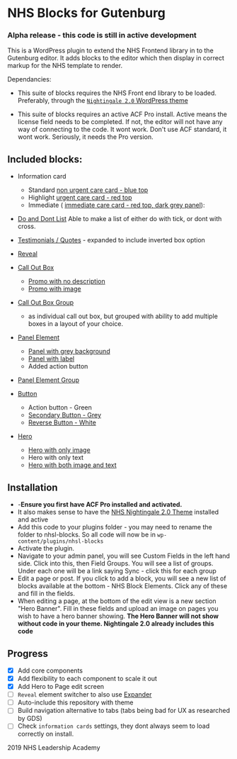 # NHS Blocks for Gutenburg

### Alpha release - this code is still in active development
This is a WordPress plugin to extend the NHS Frontend library in to the Gutenburg editor. It adds blocks to the 
editor which then display in correct markup for the NHS template to render.

Dependancies: 
 - This suite of blocks requires the NHS Front end library to be loaded. Preferably, through the 
[`Nightingale 2.0` WordPress theme](https://github.com/NHSLeadership/nightingale-2-0)

- This suite of blocks requires an active ACF Pro install. Active means the license field needs to be completed. If 
not, the editor will not have any way of connecting to the code. It wont work. Don't use ACF standard, it wont work. 
Seriously, it needs the Pro version.

## Included blocks:
 - Information card
   - Standard [non urgent care card - blue top](https://beta.nhs.uk/service-manual/styles-components-patterns/care-cards#non-urgent-care-card-blue)
   - Highlight [urgent care card - red top](https://beta.nhs.uk/service-manual/styles-components-patterns/care-cards#urgent-care-card-red)
   - Immediate ( [immediate care card - red top, dark grey panel](https://beta.nhs.uk/service-manual/styles-components-patterns/care-cards#emergency-care-card-red-and-black)):  

 - [Do and Dont List](https://beta.nhs.uk/service-manual/styles-components-patterns/do-and-dont-list) Able to make a list of either do with tick, or dont with cross.
 - [Testimonials / Quotes](https://beta.nhs.uk/service-manual/styles-components-patterns/inset-text) - expanded to 
 include inverted box option
 - [Reveal](https://beta.nhs.uk/service-manual/styles-components-patterns/details)
 - [Call Out Box](https://nhsuk.github.io/nhsuk-frontend/components/promo/index.html)
   - [Promo with no description](https://nhsuk.github.io/nhsuk-frontend/components/promo/promo-no-description.html)
   - [Promo with image](https://nhsuk.github.io/nhsuk-frontend/components/promo/promo-with-image.html)
 - [Call Out Box Group](https://nhsuk.github.io/nhsuk-frontend/components/promo/promo-group.html)
   - as individual call out box, but grouped with ability to add multiple boxes in a layout of your choice.
 - [Panel Element](https://nhsuk.github.io/nhsuk-frontend/components/panel/index.html)
   - [Panel with grey background](https://nhsuk.github.io/nhsuk-frontend/components/panel/panel-grey.html)
   - [Panel with label](https://nhsuk.github.io/nhsuk-frontend/components/panel/panel-with-label.html)
   - Added action button
 - [Panel Element Group](https://nhsuk.github.io/nhsuk-frontend/components/panel/panel-group.html)
 - [Button](https://nhsuk.github.io/nhsuk-frontend/components/button/index.html)
   - Action button - Green
   - [Secondary Button - Grey](https://nhsuk.github.io/nhsuk-frontend/components/button/secondary.html)
   - [Reverse Button - White](https://nhsuk.github.io/nhsuk-frontend/components/button/reverse.html)
 - [Hero](https://nhsuk.github.io/nhsuk-frontend/components/hero/index.html)
   - [Hero with only image](https://nhsuk.github.io/nhsuk-frontend/components/hero/hero-image.html)
   - Hero with only text
   - [Hero with both image and text](https://nhsuk.github.io/nhsuk-frontend/components/hero/hero-image-content.html)
   
 ## Installation
 
 - -**Ensure you first have ACF Pro installed and activated.**
 - It also makes sense to have the [NHS Nightingale 2.0 Theme](https://github.com/NHSLeadership/nightingale-2-0) 
  installed and active
 - Add this code to your plugins folder - you may need to rename the folder to nhsl-blocks. So all code will now be in 
 `wp-content/plugins/nhsl-blocks`
 - Activate the plugin.
 - Navigate to your admin panel, you will see Custom Fields in the left hand side. Click into this, then Field Groups. 
 You will see a list of groups. Under each one will be a link saying Sync - click this for each group
 - Edit a page or post. If you click to add a block, you will see a new list of blocks available at the bottom - NHS 
 Block Elements. Click any of these and fill in the fields.
 - When editing a page, at the bottom of the edit view is a new section "Hero Banner". Fill in these fields and 
 upload an image on pages you wish to have a hero banner showing. **The Hero Banner will not show without code in 
 your theme. Nightingale 2.0 already includes this code**
 
 ## Progress
  - [x] Add core components
  - [x] Add flexibility to each component to scale it out
  - [x] Add Hero to Page edit screen
  - [ ] `Reveal` element switcher to also use [Expander](https://beta.nhs.uk/service-manual/styles-components-patterns/expander)
  - [ ] Auto-include this repository with theme
  - [ ] Build navigation alternative to tabs (tabs being bad for UX as researched by GDS)
  - [ ] Check `information cards` settings, they dont always seem to load correctly on install.
 
2019 NHS Leadership Academy
